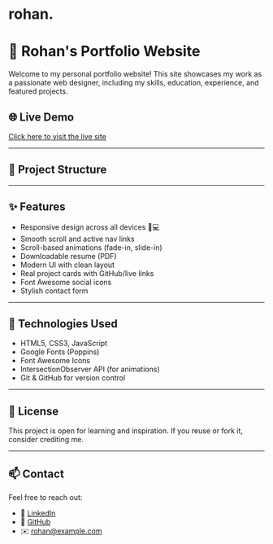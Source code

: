 # rohan.
# 💼 Rohan's Portfolio Website

Welcome to my personal portfolio website! This site showcases my work as a passionate web designer, including my skills, education, experience, and featured projects.

## 🌐 Live Demo
[Click here to visit the live site](https://your-deployment-link.com)

---

## 📂 Project Structure


---

## ✨ Features

- Responsive design across all devices 📱💻
- Smooth scroll and active nav links
- Scroll-based animations (fade-in, slide-in)
- Downloadable resume (PDF)
- Modern UI with clean layout
- Real project cards with GitHub/live links
- Font Awesome social icons
- Stylish contact form

---

## 🧠 Technologies Used

- HTML5, CSS3, JavaScript
- Google Fonts (Poppins)
- Font Awesome Icons
- IntersectionObserver API (for animations)
- Git & GitHub for version control

---

## 📄 License

This project is open for learning and inspiration. If you reuse or fork it, consider crediting me.

---

## 📫 Contact

Feel free to reach out:

- 💼 [LinkedIn](https://linkedin.com/in/your-profile)
- 🐙 [GitHub](https://github.com/your-profile)
- ✉️ rohan@example.com

